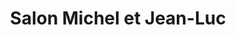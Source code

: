 ---
title: "Salon Michel et Jean-Luc"
url: /boen-sur-lignon/salon-michel-et-jean-luc/
shop: coiffeur
---